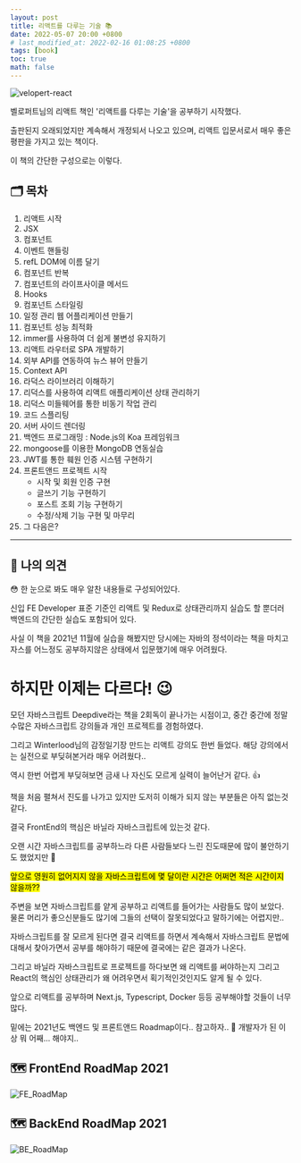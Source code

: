 ```yaml
---
layout: post
title: 리액트를 다루는 기술 📚
date: 2022-05-07 20:00 +0800
# last_modified_at: 2022-02-16 01:08:25 +0800
tags: [book]
toc: true
math: false
---
```


![velopert-react](http://image.kyobobook.co.kr/images/book/xlarge/796/x9791160508796.jpg)

벨로퍼트님의 리액트 책인 '리액트를 다루는 기술'을 공부하기 시작했다.

출판된지 오래되었지만 계속해서 개정되서 나오고 있으며, 리액트 입문서로서 매우 좋은 평판을 가지고 있는 책이다.

이 책의 간단한 구성으로는 이렇다.

## 🗂️ 목차

1. 리액트 시작
2. JSX
3. 컴포넌트
4. 이벤트 핸들링
5. refL DOM에 이름 달기
6. 컴포넌트 반복
7. 컴포넌트의 라이프사이클 메서드
8. Hooks
9. 컴포넌트 스타일링
10. 일정 관리 웹 어플리케이션 만들기
11. 컴포넌트 성능 최적화
12. immer를 사용하여 더 쉽게 불변성 유지하기
13. 리액트 라우터로 SPA 개발하기
14. 외부 API를 연동하여 뉴스 뷰어 만들기
15. Context API
16. 라덕스 라이브러리 이해하기
17. 리덕스를 사용하여 리액트 애플리케이션 상태 관리하기
18. 리덕스 미들웨어를 통한 비동기 작업 관리
19. 코드 스플리팅
20. 서버 사이드 렌더링
21. 백엔드 프로그래밍 : Node.js의 Koa 프레임워크
22. mongoose를 이용한 MongoDB 연동실습
23. JWT를 통한 훼원 인증 시스템 구현하기
24. 프론트앤드 프로젝트 시작
    - 시작 및 회원 인증 구현
    - 글쓰기 기능 구현하기
    - 포스트 조회 기능 구현하기
    - 수정/삭제 기능 구현 및 마무리
25. 그 다음은?

---

## 🤭 나의 의견

😳 한 눈으로 봐도 매우 알찬 내용들로 구성되어있다.

신입 FE Developer 표준 기준인 리액트 및 Redux로 상태관리까지 실습도 할 뿐더러 백엔드의 간단한 실습도 포함되어 있다.

사실 이 책을 2021년 11월에 실습을 해봤지만 당시에는 자바의 정석이라는 책을 마치고 자스를 어느정도 공부하지않은 상태에서 입문했기에 매우 어려웠다.

# 하지만 이제는 다르다! 😉

모던 자바스크립트 Deepdive라는 책을 2회독이 끝나가는 시점이고, 중간 중간에 정말 수많은 자바스크립트 강의들과 개인 프로젝트를 경험하였다.

그리고 Winterlood님의 감정일기장 만드는 리액트 강의도 한번 들었다. 해당 강의에서는 실전으로 부딪혀본거라 매우 어려웠다..

역시 한번 어렵게 부딪혀보면 금새 나 자신도 모르게 실력이 늘어난거 같다. 👍

책을 처음 펼쳐서 진도를 나가고 있지만 도저히 이해가 되지 않는 부분들은 아직 없는것 같다.

결국 FrontEnd의 핵심은 바닐라 자바스크립트에 있는것 같다.

오랜 시간 자바스크립트를 공부하느라 다른 사람들보다 느린 진도때문에 많이 불안하기도 했었지만 🥺

<mark>앞으로 영원히 없어지지 않을 자바스크립트에 몇 달이란 시간은 어쩌면 적은 시간이지 않을까??</mark>

주변을 보면 자바스크립트를 얕게 공부하고 리액트를 들어가는 사람들도 많이 보았다. 물론 머리가 좋으신분들도 많기에 그들의 선택이 잘못되었다고 말하기에는 어렵지만..

자바스크립트를 잘 모르게 된다면 결국 리액트를 하면서 계속해서 자바스크립트 문법에 대해서 찾아가면서 공부를 해야하기 때문에 결국에는 같은 결과가 나온다.

그리고 바닐라 자바스크립트로 프로젝트를 하다보면 왜 리액트를 써야하는지 그리고 React의 핵심인 상태관리가 왜 어려우면서 획기적인것인지도 알게 될 수 있다.

앞으로 리액트를 공부하며 Next.js, Typescript, Docker 등등 공부해야할 것들이 너무 많다.

밑에는 2021년도 백엔드 및 프론트앤드 Roadmap이다.. 참고하자.. 🥲 개발자가 된 이상 뭐 어째... 해야지..

## 🗺️ FrontEnd RoadMap 2021

![FE_RoadMap](https://coliss.com/wp-content/uploads-202101/2021011302-01@2x.png)

## 🗺️ BackEnd RoadMap 2021

![BE_RoadMap](https://coliss.com/wp-content/uploads-202101/2021011302-02@2x.png)
